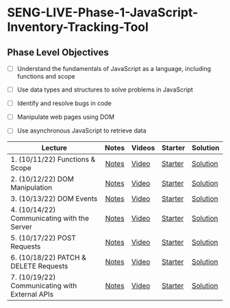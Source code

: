 # SENG-LIVE-Phase-1-JavaScript-Inventory-Tracking-Tool
## Phase Level Objectives
- [ ] Understand the fundamentals of JavaScript as a language, including functions and scope
- [ ] Use data types and structures to solve problems in JavaScript
- [ ] Identify and resolve bugs in code
- [ ] Manipulate web pages using DOM
- [ ] Use asynchronous JavaScript to retrieve data


| Lecture                                        |                                             Notes                                              | Videos | Starter | Solution |
| ---------------------------------------------- | :--------------------------------------------------------------------------------------------: | ------ | ------- | -------- |
| 1. (10/11/22) Functions & Scope                | [Notes](https://docs.google.com/document/d/1VLA2ao2hJTcSHpSFPTm-mjlMjtMziEk869bMxsF9en0/edit#) |   [Video](https://vimeo.com/759270987)     |    [Starter](https://github.com/learn-co-students/SENG-LIVE-101022-Phase-1-JS/tree/main/01_Functions_%26_Scope)     |    [Solution](https://github.com/learn-co-students/SENG-LIVE-101022-Phase-1-JS/compare/main...01_solution)      |
| 2. (10/12/22) DOM Manipulation                 | [Notes](https://docs.google.com/document/d/1VLA2ao2hJTcSHpSFPTm-mjlMjtMziEk869bMxsF9en0/edit#) |   [Video](https://vimeo.com/759663950)     |    [Starter](https://github.com/learn-co-students/SENG-LIVE-101022-Phase-1-JS/tree/main/02_DOM_Manipulation)     |    [Solution](https://github.com/learn-co-students/SENG-LIVE-101022-Phase-1-JS/commit/eff20d4864579e11d9de8eed388687e935cd1af0)      |
| 3. (10/13/22) DOM Events                       | [Notes](https://docs.google.com/document/d/1VLA2ao2hJTcSHpSFPTm-mjlMjtMziEk869bMxsF9en0/edit#) |   [Video](https://vimeo.com/760076960)     |    [Starter](https://github.com/learn-co-students/SENG-LIVE-101022-Phase-1-JS/tree/main/03_DOM_Events)     |    [Solution](https://github.com/learn-co-students/SENG-LIVE-101022-Phase-1-JS/commit/19397f7057902bfe6161e16b47402678dc31d3f4)      |
| 4. (10/14/22) Communicating with the Server    | [Notes](https://docs.google.com/document/d/1VLA2ao2hJTcSHpSFPTm-mjlMjtMziEk869bMxsF9en0/edit#) |   [Video](https://vimeo.com/760450096)     |    [Starter](https://github.com/learn-co-students/SENG-LIVE-101022-Phase-1-JS/tree/main/04_Communicating_with_the_Server)     |    [Solution](https://github.com/learn-co-students/SENG-LIVE-101022-Phase-1-JS/compare/main...04_solution)      |
| 5. (10/17/22) POST Requests                    | [Notes](https://docs.google.com/document/d/1VLA2ao2hJTcSHpSFPTm-mjlMjtMziEk869bMxsF9en0/edit#) |   [Video](https://vimeo.com/761219355)     |    [Starter](https://github.com/learn-co-students/SENG-LIVE-101022-Phase-1-JS/tree/main/05_POST_request)     |    [Solution](https://github.com/learn-co-students/SENG-LIVE-101022-Phase-1-JS/compare/main...05_solution)      |
| 6. (10/18/22) PATCH & DELETE Requests          | [Notes](https://docs.google.com/document/d/1VLA2ao2hJTcSHpSFPTm-mjlMjtMziEk869bMxsF9en0/edit#) |   [Video](https://vimeo.com/761631271)     |    [Starter](https://github.com/learn-co-students/SENG-LIVE-101022-Phase-1-JS/tree/main/06_PATCH_and_DELETE_Requests)     |    [Solution](https://github.com/learn-co-students/SENG-LIVE-101022-Phase-1-JS/commit/33f7dfb06e0334e898ef9059eeaed279bdc258d8)      |
| 7. (10/19/22) Communicating with External APIs | [Notes](https://docs.google.com/document/d/1VLA2ao2hJTcSHpSFPTm-mjlMjtMziEk869bMxsF9en0/edit#) |   [Video](https://vimeo.com/762788356)     |    [Starter](https://github.com/learn-co-students/SENG-LIVE-101022-Phase-1-JS/tree/main/07_Communicating_with_External_APIS)     |    [Solution](https://github.com/learn-co-students/SENG-LIVE-101022-Phase-1-JS/compare/main...07_solution)      |